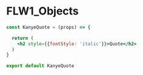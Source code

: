 # FLW1_Objects


```jsx
const KanyeQuote = (props) => {

  return (
    <h2 style={{fontStyle: 'italic'}}>Quote</h2>
  )
}

export default KanyeQuote
```
